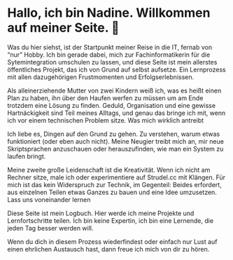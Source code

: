 # Hallo, ich bin Nadine. Willkommen auf meiner Seite. 🐙

Was du hier siehst, ist der Startpunkt meiner Reise in die IT, fernab von “nur” Hobby. Ich bin gerade dabei, mich zur Fachinformatikerin für die Sytemintegration umschulen zu lassen, und diese Seite ist mein allerstes öffentliches Projekt, das ich von Grund auf selbst aufsetze. Ein Lernprozess mit allen dazugehörigen Frustmomenten und Erfolgserlebnissen.

Als alleinerziehende Mutter von zwei Kindern weiß ich, was es heißt einen Plan zu haben, ihn über den Haufen werfen zu müssen um am Ende trotzdem eine Lösung zu finden. Geduld, Organisation und eine gewisse Hartnäckigkeit sind Teil meines Alltags, und genau das bringe ich mit, wenn ich vor einem technischen Problem sitze.
Was mich wirklich antreibt

Ich liebe es, Dingen auf den Grund zu gehen. Zu verstehen, warum etwas funktioniert (oder eben auch nicht). Meine Neugier treibt mich an, mir neue Skriptsprachen anzuschauen oder herauszufinden, wie man ein System zu laufen bringt.

Meine zweite große Leidenschaft ist die Kreativität. Wenn ich nicht am Rechner sitze, male ich oder experimentiere auf Strudel.cc mit Klängen. Für mich ist das kein Widerspruch zur Technik, im Gegenteil: Beides erfordert, aus einzelnen Teilen etwas Ganzes zu bauen und eine Idee umzusetzen.
Lass uns voneinander lernen

Diese Seite ist mein Logbuch. Hier werde ich meine Projekte und Lernfortschritte teilen. Ich bin keine Expertin, ich bin eine Lernende, die jeden Tag besser werden will.

Wenn du dich in diesem Prozess wiederfindest oder einfach nur Lust auf einen ehrlichen Austausch hast, dann freue ich mich von dir zu hören.
